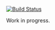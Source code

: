 [![Build Status](https://github.com/mgenware/buxing/workflows/Build/badge.svg)](https://github.com/mgenware/buxing/actions)

Work in progress.
